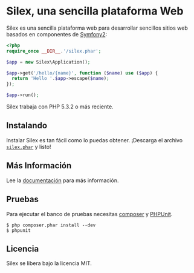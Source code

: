 Silex, una sencilla plataforma Web
====================================

Silex es una sencilla plataforma web para desarrollar sencillos sitios
web basados en componentes de [Symfony2][1]:


```php
<?php
require_once __DIR__.'/silex.phar';

$app = new Silex\Application();

$app->get('/hello/{name}', function ($name) use ($app) {
  return 'Hello '.$app->escape($name);
});

$app->run();
```

Silex trabaja con PHP 5.3.2 o más reciente.

## Instalando

Instalar Silex es tan fácil como lo puedas obtener. ¡Descarga el archivo [`silex.phar`][2] y listo!

## Más Información

Lee la [documentación][3] para más información.

## Pruebas

Para ejecutar el banco de pruebas necesitas [composer](http://getcomposer.org) y [PHPUnit](https://github.com/sebastianbergmann/phpunit).

    $ php composer.phar install --dev
    $ phpunit

## Licencia

Silex se libera bajo la licencia MIT.

[1]: http://symfony.com
[2]: http://silex.sensiolabs.org/get/silex.phar
[3]: http://gitnacho.github.com/silex
